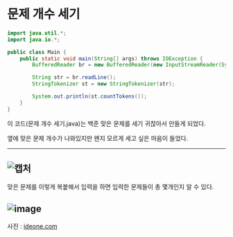 # 문제 개수 세기

```java
import java.util.*;
import java.io.*;

public class Main {
    public static void main(String[] args) throws IOException {
        BufferedReader br = new BufferedReader(new InputStreamReader(System.in));

        String str = br.readLine();
        StringTokenizer st = new StringTokenizer(str);

        System.out.println(st.countTokens());
    }
}
```

이 코드(문제 개수 세기.java)는 백준 맞은 문제를 세기 귀찮아서 만들게 되었다.

옆에 맞은 문제 개수가 나와있지만 왠지 모르게 세고 싶은 마음이 들었다.

***
![캡처](https://github.com/rktndnjseh/algorithm/assets/150515419/216a006b-2798-4752-972f-1392ca2eeb77)
---
맞은 문제를 이렇게 복붙해서 입력을 하면 입력한 문제들이 총 몇개인지 알 수 있다.

![image](https://github.com/rktndnjseh/algorithm/assets/150515419/31cfd790-fa1f-4862-9637-3eb5a3ef2431)
---

사진 : [ideone.com](https://ideone.com)
